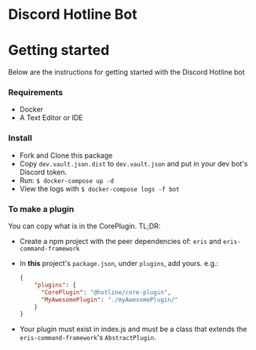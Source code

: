 # Discord Hotline Bot

# Getting started

Below are the instructions for getting started with the Discord Hotline bot

### Requirements  

* Docker
* A Text Editor or IDE

### Install

* Fork and Clone this package
* Copy `dev.vault.json.dist` to `dev.vault.json` and put in your dev bot's Discord token.
* Run: `$ docker-compose up -d`
* View the logs with `$ docker-compose logs -f bot`

### To make a plugin

You can copy what is in the CorePlugin. TL;DR:

* Create a npm project with the peer dependencies of: `eris` and `eris-command-framework`
* In **this** project's `package.json`, under `plugins`, add yours. e.g.:
    
    ```json
    {
        "plugins": {
          "CorePlugin": "@hotline/core-plugin",
          "MyAwesomePlugin": "./myAwesomePlugin/"
        }
    }
    ```
    
* Your plugin must exist in index.js and must be a class that extends the `eris-command-framework`'s `AbstractPlugin`. 
